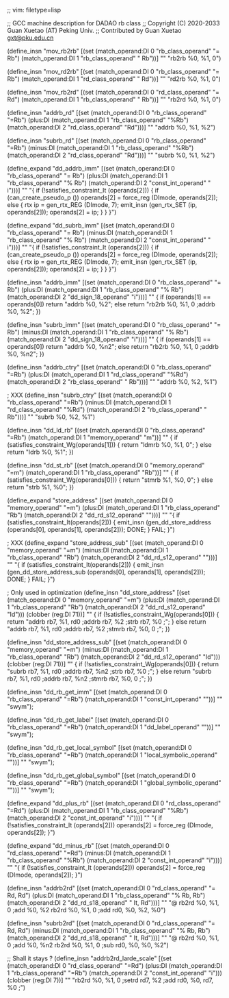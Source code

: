 ;; vim: filetype=lisp

;; GCC machine description for DADAO rb class
;; Copyright (C) 2020-2033 Guan Xuetao (AT) Peking Univ.
;; Contributed by Guan Xuetao <gxt@pku.edu.cn>

(define_insn "mov_rb2rb"
  [(set (match_operand:DI 0 "rb_class_operand" "= Rb")
        (match_operand:DI 1 "rb_class_operand" "  Rb"))]
	""
	"rb2rb	%0, %1, 0")

(define_insn "mov_rd2rb"
  [(set (match_operand:DI 0 "rb_class_operand" "= Rb")
        (match_operand:DI 1 "rd_class_operand" "  Rd"))]
	""
	"rd2rb	%0, %1, 0")

(define_insn "mov_rb2rd"
  [(set (match_operand:DI 0 "rd_class_operand" "= Rd")
        (match_operand:DI 1 "rb_class_operand" "  Rb"))]
	""
	"rb2rd	%0, %1, 0")

(define_insn "addrb_rd"
  [(set      (match_operand:DI 0 "rb_class_operand" "=Rb")
    (plus:DI (match_operand:DI 1 "rb_class_operand" "%Rb")
             (match_operand:DI 2 "rd_class_operand" "Rd")))]
	""
	"addrb	%0, %1, %2")

(define_insn "subrb_rd"
  [(set      (match_operand:DI 0 "rb_class_operand" "=Rb")
   (minus:DI (match_operand:DI 1 "rb_class_operand" "%Rb")
             (match_operand:DI 2 "rd_class_operand" "Rd")))]
	""
	"subrb	%0, %1, %2")

(define_expand "dd_addrb_imm"
  [(set       (match_operand:DI 0 "rb_class_operand"  "= Rb")
     (plus:DI (match_operand:DI 1 "rb_class_operand"  "% Rb")
              (match_operand:DI 2 "const_int_operand" "  i")))]
        ""
	"{
		if (!satisfies_constraint_It (operands[2])) {
			if (can_create_pseudo_p ()) operands[2] = force_reg (DImode, operands[2]);
			else {
				rtx ip = gen_rtx_REG (DImode, 7);
				emit_insn (gen_rtx_SET (ip, operands[2]));
				operands[2] = ip;
			}
		}
	}")

(define_expand "dd_subrb_imm"
  [(set       (match_operand:DI 0 "rb_class_operand"  "= Rb")
    (minus:DI (match_operand:DI 1 "rb_class_operand"  "% Rb")
              (match_operand:DI 2 "const_int_operand" "  i")))]
        ""
	"{
	  if (!satisfies_constraint_It (operands[2])) {
	    if (can_create_pseudo_p ()) operands[2] = force_reg (DImode, operands[2]);
		else {
		    rtx ip = gen_rtx_REG (DImode, 7);
		    emit_insn (gen_rtx_SET (ip, operands[2]));
		    operands[2] = ip;
		  }
	      }
	}")

(define_insn "addrb_imm"
  [(set       (match_operand:DI 0 "rb_class_operand"  "= Rb")
     (plus:DI (match_operand:DI 1 "rb_class_operand"  "% Rb")
              (match_operand:DI 2 "dd_sign_18_operand"   "i")))]
        ""
        {
          if (operands[1] == operands[0])
                return  "addrb	%0, %2";
          else
                return  "rb2rb	%0, %1, 0       \;addrb	%0, %2";
       })

(define_insn "subrb_imm"
  [(set       (match_operand:DI 0 "rb_class_operand"  "= Rb")
    (minus:DI (match_operand:DI 1 "rb_class_operand"  "% Rb")
              (match_operand:DI 2 "dd_sign_18_operand"   "i")))]
        ""
        {
          if (operands[1] == operands[0])
                return  "addrb	%0, %n2";
          else
                return  "rb2rb	%0, %1, 0       \;addrb	%0, %n2";
       })

(define_insn "addrb_ctry"
  [(set      (match_operand:DI 0 "rb_class_operand"  "=Rb")
    (plus:DI (match_operand:DI 1 "rd_class_operand"  "%Rd")
             (match_operand:DI 2 "rb_class_operand"  " Rb")))]
	""
	"addrb	%0, %2, %1")

; XXX
(define_insn "subrb_ctry"
  [(set      (match_operand:DI 0 "rb_class_operand"  "=Rb")
   (minus:DI (match_operand:DI 1 "rd_class_operand"  "%Rd")
             (match_operand:DI 2 "rb_class_operand"  " Rb")))]
	""
	"subrb	%0, %2, %1")

(define_insn "dd_ld_rb"
  [(set (match_operand:DI 0 "rb_class_operand" "=Rb")
        (match_operand:DI 1 "memory_operand"     "m"))]
	""
	{
	  if (satisfies_constraint_Wg(operands[1])) {
                return "ldmrb   %0, %1, 0";
          }
          else
                return "ldrb    %0, %1";
	})

(define_insn "dd_st_rb"
  [(set (match_operand:DI 0 "memory_operand"   "=m")
        (match_operand:DI 1 "rb_class_operand" "Rb"))]
	""
	{
	  if (satisfies_constraint_Wg(operands[0])) {
		return "stmrb	%1, %0, 0";
	  }
	  else
		return "strb	%1, %0";
	})

(define_expand "store_address"
  [(set      (match_operand:DI 0 "memory_operand"    "=m")
    (plus:DI (match_operand:DI 1 "rb_class_operand"  "Rb")
             (match_operand:DI 2 "dd_rd_s12_operand" "")))]
	""
	"{
	  if (satisfies_constraint_It(operands[2])) {
	     emit_insn (gen_dd_store_address (operands[0], operands[1], operands[2]));
	     DONE;
	  }
	  FAIL;
	}")

; XXX
(define_expand "store_address_sub"
  [(set      (match_operand:DI 0 "memory_operand"    "=m")
   (minus:DI (match_operand:DI 1 "rb_class_operand"  "Rb")
             (match_operand:DI 2 "dd_rd_s12_operand" "")))]
	""
	"{
	  if (satisfies_constraint_It(operands[2])) {
	     emit_insn (gen_dd_store_address_sub (operands[0], operands[1], operands[2]));
	     DONE;
	  }
	  FAIL;
	}")

; Only used in optimization
(define_insn "dd_store_address"
  [(set      (match_operand:DI 0 "memory_operand"    "=m")
    (plus:DI (match_operand:DI 1 "rb_class_operand"  "Rb")
	     (match_operand:DI 2 "dd_rd_s12_operand" "Id")))
	(clobber (reg:DI 71))]
	""
	{
	  if (!satisfies_constraint_Wg(operands[0]))
	    {
		return "addrb	rb7, %1, rd0	\;addrb	rb7, %2	\;strb	rb7, %0	\;";
	    }
	  else
		return "addrb   rb7, %1, rd0    \;addrb rb7, %2 \;stmrb  rb7, %0, 0 \;";
	})

(define_insn "dd_store_address_sub"
  [(set      (match_operand:DI 0 "memory_operand"    "=m")
   (minus:DI (match_operand:DI 1 "rb_class_operand"  "Rb")
	     (match_operand:DI 2 "dd_rd_s12_operand" "Id")))
	(clobber (reg:DI 71))]
	""
	{
	  if (!satisfies_constraint_Wg(operands[0]))
	    {
		return "subrb	rb7, %1, rd0	\;addrb	rb7, %n2	\;strb	rb7, %0	\;";
	    }
	  else
		return "subrb   rb7, %1, rd0    \;addrb rb7, %n2	\;stmrb  rb7, %0, 0 \;";
	})

(define_insn "dd_rb_get_imm"
  [(set (match_operand:DI 0 "rb_class_operand" "=Rb")
        (match_operand:DI 1 "const_int_operand"  ""))]
	""
	"swym");

(define_insn "dd_rb_get_label"
  [(set (match_operand:DI 0 "rb_class_operand" "=Rb")
        (match_operand:DI 1 "dd_label_operand"  ""))]
	""
	"swym");

(define_insn "dd_rb_get_local_symbol"
  [(set (match_operand:DI 0 "rb_class_operand" "=Rb")
        (match_operand:DI 1 "local_symbolic_operand"  ""))]
	""
	"swym");

(define_insn "dd_rb_get_global_symbol"
  [(set (match_operand:DI 0 "rb_class_operand" "=Rb")
        (match_operand:DI 1 "global_symbolic_operand"  ""))]
	""
	"swym");

(define_expand "dd_plus_rb"
  [(set      (match_operand:DI 0 "rd_class_operand" "=Rd")
    (plus:DI (match_operand:DI 1 "rb_class_operand" "%Rb")
             (match_operand:DI 2 "const_int_operand" "i")))]
	""
	"{
	  if (!satisfies_constraint_It (operands[2]))
	    operands[2] = force_reg (DImode, operands[2]);
	}")

(define_expand "dd_minus_rb"
  [(set      (match_operand:DI 0 "rd_class_operand" "=Rd")
   (minus:DI (match_operand:DI 1 "rb_class_operand" "%Rb")
             (match_operand:DI 2 "const_int_operand" "i")))]
	""
	"{
	  if (!satisfies_constraint_It (operands[2]))
	    operands[2] = force_reg (DImode, operands[2]);
	}")

(define_insn "addrb2rd"
  [(set      (match_operand:DI 0 "rd_class_operand"  "= Rd, Rd")
    (plus:DI (match_operand:DI 1 "rb_class_operand"  "% Rb, Rb")
	     (match_operand:DI 2 "dd_rd_s18_operand" "  It, Rd")))]
	""
	"@
	rb2rd	%0, %1, 0	\;add	%0, %2
	rb2rd	%0, %1, 0	\;add	rd0, %0, %2, %0")

(define_insn "subrb2rd"
  [(set      (match_operand:DI 0 "rd_class_operand"  "= Rd, Rd")
   (minus:DI (match_operand:DI 1 "rb_class_operand"  "% Rb, Rb")
	     (match_operand:DI 2 "dd_rd_s18_operand" "  It, Rd")))]
	""
	"@
	rb2rd	%0, %1, 0	\;add	%0, %n2
	rb2rd	%0, %1, 0	\;sub	rd0, %0, %0, %2")

;; Shall it stays ?
(define_insn "addrb2rd_larde_scale"
  [(set      (match_operand:DI 0 "rd_class_operand" "=Rd")
    (plus:DI (match_operand:DI 1 "rb_class_operand" "=Rb")
             (match_operand:DI 2 "const_int_operand"  "i")))
	(clobber (reg:DI 7))]
	""
	"rb2rd	%0, %1, 0	\;setrd	rd7, %2	\;add	rd0, %0, rd7, %0	\;")
